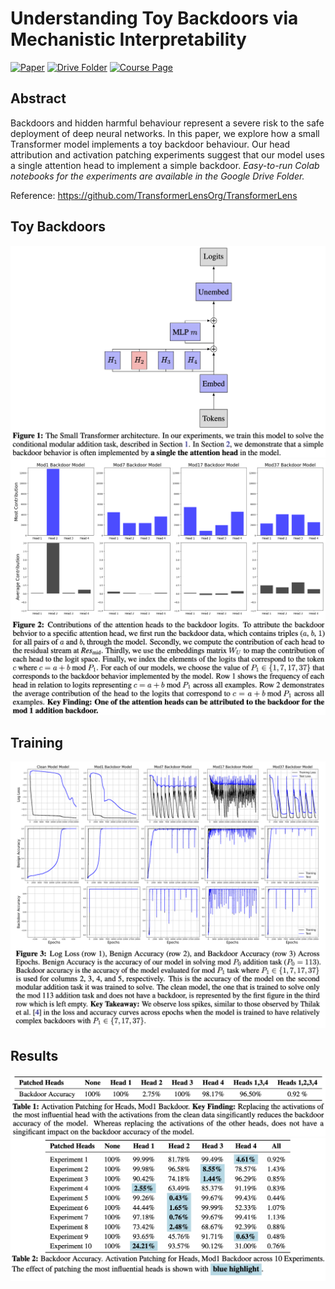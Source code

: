 # Understanding Toy Backdoors via Mechanistic Interpretability

[![Paper](https://img.shields.io/badge/Paper-007ACC?style=for-the-badge&labelColor=007ACC)](https://drive.google.com/file/d/1z_Cyf4Od9oleou-eSpmaR3_GqAMdl3Xk/view?usp=sharing)
[![Drive Folder](https://img.shields.io/badge/Drive_Folder-007ACC?style=for-the-badge&labelColor=007ACC)](https://drive.google.com/drive/folders/1bYo5cmAbYJfbly7my4PkCFa21mJxQtdu?usp=sharing)
[![Course Page](https://img.shields.io/badge/Course_Page-007ACC?style=for-the-badge&labelColor=007ACC)](https://www.cl.cam.ac.uk/teaching/2324/R252/)

## Abstract
Backdoors and hidden harmful behaviour represent a severe risk to the safe deployment of deep neural networks. In this paper, we explore how a small Transformer model implements a toy backdoor behaviour. Our head attribution and activation patching experiments suggest that our model uses a single attention head to implement a simple backdoor. *Easy-to-run Colab notebooks for the experiments are available in the Google Drive Folder.*

Reference: https://github.com/TransformerLensOrg/TransformerLens

## Toy Backdoors
![Alt text](assets/transformerfigure.png)
![Alt text](assets/figure2.png)

## Training
![Alt text](assets/training.png)

## Results
![Alt text](assets/evaluationmod1.png)
![Alt text](assets/evaluation.png)